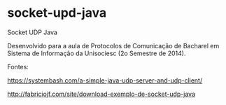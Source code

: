 # socket-upd-java

Socket UDP Java

Desenvolvido para a aula de Protocolos de Comunicação de Bacharel em Sistema de Informação da Unisociesc (2o Semestre de 2014).

Fontes:

https://systembash.com/a-simple-java-udp-server-and-udp-client/

http://fabriciojf.com/site/download-exemplo-de-socket-udp-java
